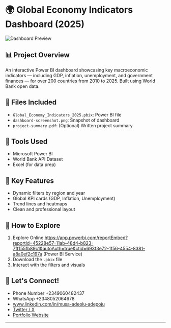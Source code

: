 # 🌍 Global Economy Indicators Dashboard (2025)

![Dashboard Preview](dashboard-screenshot.png)

## 📊 Project Overview
An interactive Power BI dashboard showcasing key macroeconomic indicators — including GDP, inflation, unemployment, and government finances — for over 200 countries from 2010 to 2025. Built using World Bank open data.

## 📁 Files Included
- `Global_Economy_Indicators_2025.pbix`: Power BI file
- `dashboard-screenshot.png`: Snapshot of dashboard
- `project-summary.pdf`: (Optional) Written project summary

## 🔧 Tools Used
- Microsoft Power BI
- World Bank API Dataset
- Excel (for data prep)

## 🎯 Key Features
- Dynamic filters by region and year
- Global KPI cards (GDP, Inflation, Unemployment)
- Trend lines and heatmaps
- Clean and professional layout

## 🚀 How to Explore
1. Explore Online https://app.powerbi.com/reportEmbed?reportId=45228e57-11ab-48d4-b823-7ff155fb89c1&autoAuth=true&ctid=693f3e72-1f56-4554-8381-a8a0ef2c197a (Power BI Service)
2. Download the `.pbix` file
3. Interact with the filters and visuals

## 🤝 Let's Connect!
- Phone Number +2349060482437
- WhatsApp +2348052064678
- www.linkedin.com/in/musa-adeolu-adepoju
- [Twitter / X](https://x.com/AdeoluAdepoju4)
- [Portfolio Website](https://deefather101.github.io)

---

